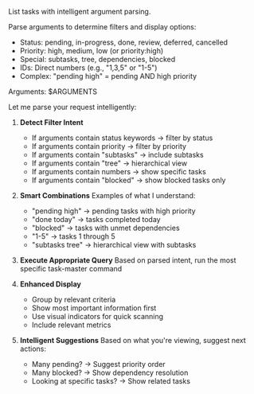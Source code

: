 List tasks with intelligent argument parsing.

Parse arguments to determine filters and display options:
- Status: pending, in-progress, done, review, deferred, cancelled
- Priority: high, medium, low (or priority:high)
- Special: subtasks, tree, dependencies, blocked
- IDs: Direct numbers (e.g., "1,3,5" or "1-5")
- Complex: "pending high" = pending AND high priority

Arguments: $ARGUMENTS

Let me parse your request intelligently:

1. **Detect Filter Intent**
   - If arguments contain status keywords → filter by status
   - If arguments contain priority → filter by priority
   - If arguments contain "subtasks" → include subtasks
   - If arguments contain "tree" → hierarchical view
   - If arguments contain numbers → show specific tasks
   - If arguments contain "blocked" → show blocked tasks only

2. **Smart Combinations**
   Examples of what I understand:
   - "pending high" → pending tasks with high priority
   - "done today" → tasks completed today
   - "blocked" → tasks with unmet dependencies
   - "1-5" → tasks 1 through 5
   - "subtasks tree" → hierarchical view with subtasks

3. **Execute Appropriate Query**
   Based on parsed intent, run the most specific task-master command

4. **Enhanced Display**
   - Group by relevant criteria
   - Show most important information first
   - Use visual indicators for quick scanning
   - Include relevant metrics

5. **Intelligent Suggestions**
   Based on what you're viewing, suggest next actions:
   - Many pending? → Suggest priority order
   - Many blocked? → Show dependency resolution
   - Looking at specific tasks? → Show related tasks
